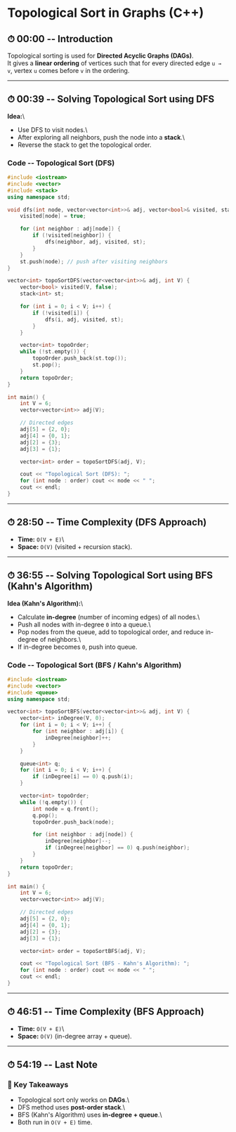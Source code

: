 # Topological Sort in Graphs (C++)

## ⏱ 00:00 -- Introduction

Topological sorting is used for **Directed Acyclic Graphs (DAGs)**.\
It gives a **linear ordering** of vertices such that for every directed
edge `u → v`, vertex `u` comes before `v` in the ordering.

------------------------------------------------------------------------

## ⏱ 00:39 -- Solving Topological Sort using DFS

**Idea:**\
- Use DFS to visit nodes.\
- After exploring all neighbors, push the node into a **stack**.\
- Reverse the stack to get the topological order.

### Code -- Topological Sort (DFS)

``` cpp
#include <iostream>
#include <vector>
#include <stack>
using namespace std;

void dfs(int node, vector<vector<int>>& adj, vector<bool>& visited, stack<int>& st) {
    visited[node] = true;

    for (int neighbor : adj[node]) {
        if (!visited[neighbor]) {
            dfs(neighbor, adj, visited, st);
        }
    }
    st.push(node); // push after visiting neighbors
}

vector<int> topoSortDFS(vector<vector<int>>& adj, int V) {
    vector<bool> visited(V, false);
    stack<int> st;

    for (int i = 0; i < V; i++) {
        if (!visited[i]) {
            dfs(i, adj, visited, st);
        }
    }

    vector<int> topoOrder;
    while (!st.empty()) {
        topoOrder.push_back(st.top());
        st.pop();
    }
    return topoOrder;
}

int main() {
    int V = 6;
    vector<vector<int>> adj(V);

    // Directed edges
    adj[5] = {2, 0};
    adj[4] = {0, 1};
    adj[2] = {3};
    adj[3] = {1};

    vector<int> order = topoSortDFS(adj, V);

    cout << "Topological Sort (DFS): ";
    for (int node : order) cout << node << " ";
    cout << endl;
}
```

------------------------------------------------------------------------

## ⏱ 28:50 -- Time Complexity (DFS Approach)

-   **Time:** `O(V + E)`\
-   **Space:** `O(V)` (visited + recursion stack).

------------------------------------------------------------------------

## ⏱ 36:55 -- Solving Topological Sort using BFS (Kahn's Algorithm)

**Idea (Kahn's Algorithm):**\
- Calculate **in-degree** (number of incoming edges) of all nodes.\
- Push all nodes with in-degree `0` into a queue.\
- Pop nodes from the queue, add to topological order, and reduce
in-degree of neighbors.\
- If in-degree becomes `0`, push into queue.

### Code -- Topological Sort (BFS / Kahn's Algorithm)

``` cpp
#include <iostream>
#include <vector>
#include <queue>
using namespace std;

vector<int> topoSortBFS(vector<vector<int>>& adj, int V) {
    vector<int> inDegree(V, 0);
    for (int i = 0; i < V; i++) {
        for (int neighbor : adj[i]) {
            inDegree[neighbor]++;
        }
    }

    queue<int> q;
    for (int i = 0; i < V; i++) {
        if (inDegree[i] == 0) q.push(i);
    }

    vector<int> topoOrder;
    while (!q.empty()) {
        int node = q.front();
        q.pop();
        topoOrder.push_back(node);

        for (int neighbor : adj[node]) {
            inDegree[neighbor]--;
            if (inDegree[neighbor] == 0) q.push(neighbor);
        }
    }
    return topoOrder;
}

int main() {
    int V = 6;
    vector<vector<int>> adj(V);

    // Directed edges
    adj[5] = {2, 0};
    adj[4] = {0, 1};
    adj[2] = {3};
    adj[3] = {1};

    vector<int> order = topoSortBFS(adj, V);

    cout << "Topological Sort (BFS - Kahn's Algorithm): ";
    for (int node : order) cout << node << " ";
    cout << endl;
}
```

------------------------------------------------------------------------

## ⏱ 46:51 -- Time Complexity (BFS Approach)

-   **Time:** `O(V + E)`\
-   **Space:** `O(V)` (in-degree array + queue).

------------------------------------------------------------------------

## ⏱ 54:19 -- Last Note

### 🔑 Key Takeaways

-   Topological sort only works on **DAGs**.\
-   DFS method uses **post-order stack**.\
-   BFS (Kahn's Algorithm) uses **in-degree + queue**.\
-   Both run in `O(V + E)` time.
